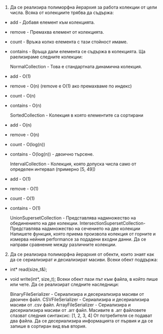 1. Да се реализира полиморфна йерархия за работа колекции от цели числа. Всяка от колекциите трябва да съдържа:
*  add - Добавя елемент към колекцията.
*  remove - Премахва елемент от колекцията.
*  count - Връжа колко елемента с тази стойност имаме.
*  contains - Връща дали елемента се съдържа в колекцията.
   Ща раелизираме следните колекции:

   NormalCollection - Това е стандартната динамична колекция.
*  add - O(1)
*  remove - O(n) (remove e O(1) ако премахваме по индекс)
*  count - O(n)
*  contains - O(n)
  
   SortedCollection - Колекция в която елементите са сортирани
*  add - O(n)
*  remove - O(n)
*  count - O(log(n))
*  contains - O(log(n)) - двоично търсене.

   IntervalCollection - Колекция, която допуска числа само от определен интервал (примерно [5, 49])
*  add - O(1)
*  remove - O(1)
*  count - O(1)
*  contains - O(1)
  
   UnionSupersetCollection - Представлява надмножество на обединението на две колекции.
   IntersectionSupersetCollection- Представлява надмножество на сечението на две колекции
   Напишете функция, която приема произвола колекция от горните и измерва нейния performance за подадени входни данни. Да се направи сравнение 
   между различните колекции.

2. Да се реализира полиморфна йерархия от обекти, които знаят как да се сериализират и десиализират масиви. Всеки обект поддържа:

*  int* read(size_t&);
*  void write(int*, size_t); Всеки обект пази път към файла, в който пише или чете.
   Да се реализират следните наследници:

   BinaryFileSerializer - Сериализира и десериализира масиви от двоичен файл.
   CSVFileSerializer - Сериализира и десериализира масиви от .csv файл.
   ArrayFileSerializer - Сериализира и десериализира масиви от .arr файл. Масивите в .arr файловете спазват следния синтаксис: [1, 2, 3, 4]
   От потребителя се подават два файла. Да се десериализира информацията от първия и да се запише в сортиран вид във втория.
